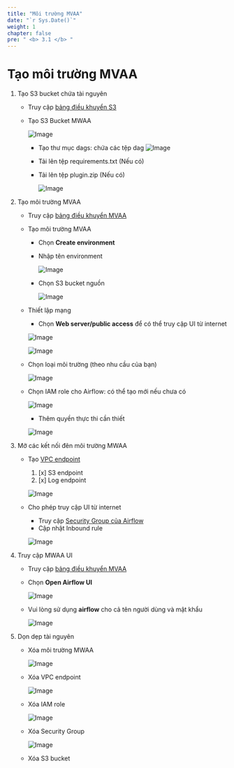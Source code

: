 ```yaml
---
title: "Môi trường MVAA"
date: "`r Sys.Date()`"
weight: 1
chapter: false
pre: " <b> 3.1 </b> "
---
```


# Tạo môi trường MVAA

1. Tạo S3 bucket chứa tài nguyên
    - Truy cập [bảng điều khuyển S3](https://us-east-1.console.aws.amazon.com/s3/home?region=us-east-1#)
    - Tạo S3 Bucket MWAA

      ![Image](/repo_pmt_ws-fcj-003/images/3/1/31-01.png)
        - Tạo thư mục dags: chứa các tệp dag
          ![Image](/repo_pmt_ws-fcj-003/images/3/1/31-02.png)
        - Tải lên tệp requirements.txt (Nếu có)
        - Tải lên tệp plugin.zip (Nếu có)

          ![Image](/repo_pmt_ws-fcj-003/images/3/1/31-03.png)
2. Tạo môi trường MVAA
    - Truy cập [bảng điều khuyển MVAA](https://us-east-1.console.aws.amazon.com/mwaa/home?region=us-east-1#environments)
    - Tạo môi trường MVAA
        - Chọn **Create environment**
        - Nhập tên environment

          ![Image](/repo_pmt_ws-fcj-003/images/3/1/31-04.png)
        - Chọn S3 bucket nguồn

          ![Image](/repo_pmt_ws-fcj-003/images/3/1/31-05.png)
    - Thiết lập mạng
        - Chọn **Web server/public access** để có thể truy cập UI từ internet

      ![Image](/repo_pmt_ws-fcj-003/images/3/1/31-06.png)

      ![Image](/repo_pmt_ws-fcj-003/images/3/1/31-07.png)
    - Chọn loại môi trường (theo nhu cầu của bạn)

      ![Image](/repo_pmt_ws-fcj-003/images/3/1/31-08.png)
    - Chọn IAM role cho Airflow: có thể tạo mới nếu chưa có

      ![Image](/repo_pmt_ws-fcj-003/images/3/1/31-09.png)
        - Thêm quyền thực thi cần thiết

      ![Image](/repo_pmt_ws-fcj-003/images/3/1/31-10.png)
3. Mở các kết nối đên môi trường MWAA

    - Tạo [VPC endpoint](https://us-east-1.console.aws.amazon.com/vpcconsole/home?region=us-east-1#Endpoints:)
        1. [x] S3 endpoint
        2. [x] Log endpoint

      ![Image](/repo_pmt_ws-fcj-003/images/3/1/31-11.png)
    - Cho phép truy cập UI từ internet
        - Truy
          cập [Security Group của Airflow](https://us-east-1.console.aws.amazon.com/ec2/home?region=us-east-1#SecurityGroups:)
        - Cập nhật Inbound rule

      ![Image](/repo_pmt_ws-fcj-003/images/3/1/31-12.png)
4. Truy cập MWAA UI

    - Truy cập [bảng điều khuyển MVAA](https://us-east-1.console.aws.amazon.com/mwaa/home?region=us-east-1#environments)
    - Chọn **Open Airflow UI**

      ![Image](/repo_pmt_ws-fcj-003/images/3/1/31-13.png)
    - Vui lòng sử dụng **airflow** cho cả tên người dùng và mật khẩu

      ![Image](/repo_pmt_ws-fcj-003/images/3/1/31-14.png)
5. Dọn dẹp tài nguyên

    - Xóa môi trường MWAA

      ![Image](/repo_pmt_ws-fcj-003/images/3/1/31-15.png)
    - Xóa VPC endpoint

      ![Image](/repo_pmt_ws-fcj-003/images/3/1/31-16.png)
    - Xóa IAM role

      ![Image](/repo_pmt_ws-fcj-003/images/3/1/31-17.png)
    - Xóa Security Group
   
      ![Image](/repo_pmt_ws-fcj-003/images/3/1/31-18.png)
    - Xóa S3 bucket